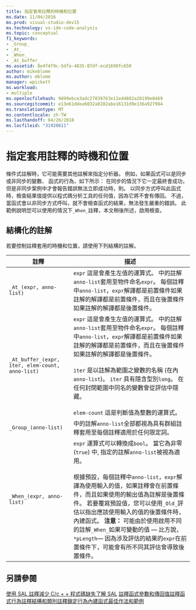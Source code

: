 ```yaml
---
title: 指定套用註釋的時機和位置
ms.date: 11/04/2016
ms.prod: visual-studio-dev15
ms.technology: vs-ide-code-analysis
ms.topic: conceptual
f1_keywords:
- _Group_
- _At_
- _When_
- _At_buffer_
ms.assetid: 8e4f4f9c-5dfa-4835-87df-ecd1698fc650
author: mikeblome
ms.author: mblome
manager: wpickett
ms.workload:
- multiple
ms.openlocfilehash: 9d99ebce3adc27039763e11ed4882a20199e8469
ms.sourcegitcommit: e13e61ddea6032a8282abe16131d9e136a927984
ms.translationtype: MT
ms.contentlocale: zh-TW
ms.lasthandoff: 04/26/2018
ms.locfileid: "31920611"
---
```

# <a name="specifying-when-and-where-an-annotation-applies"></a>指定套用註釋的時機和位置
條件式註解時，它可能需要其他註解來指定分析器。  例如，如果函式可以是同步或非同步的變數、 函式的行為，如下所示： 在同步的情況下它一定最終會成功，但是非同步案例中才會報告錯誤無法立即成功時，則。 以同步方式呼叫此函式時，檢查結果值提供以程式碼分析工具的任何值，因為它將不會有傳回。  不過，當函式會以非同步方式呼叫，就不會檢查函式的結果，無法發生嚴重的錯誤。 此範例說明您可以使用的情況下`_When_`註釋，本文稍後所述，啟用檢查。

## <a name="structural-annotations"></a>結構化的註解
 若要控制註釋套用的時機和位置，請使用下列結構的註解。

|註釋|描述|
|----------------|-----------------|
|`_At_(expr, anno-list)`|`expr` 這是會產生左值的運算式。 中的註解`anno-list`套用至物件命名`expr`。 每個註釋中`anno-list`，`expr`解譯都是前置條件如果註解的解譯都是前置條件，而且在後置條件如果註解的解譯都是後置條件。|
|`_At_buffer_(expr, iter, elem-count, anno-list)`|`expr` 這是會產生左值的運算式。 中的註解`anno-list`套用至物件命名`expr`。 每個註釋中`anno-list`，`expr`解譯都是前置條件如果註解的解譯都是前置條件，而且在後置條件如果註解的解譯都是後置條件。<br /><br /> `iter` 是以註解為範圍之變數的名稱 (在內`anno-list`)。 `iter` 具有隱含型別`long`。 在任何封閉範圍中同名的變數會從評估中隱藏。<br /><br /> `elem-count` 這是判斷值為整數的運算式。|
|`_Group_(anno-list)`|中的註解`anno-list`全部都視為具有群組註釋套用至每個註釋適用於任何限定詞。|
|`_When_(expr, anno-list)`|`expr` 運算式可以轉換成`bool`。 當它為非零 (`true`) 中, 指定的註解`anno-list`被視為適用。<br /><br /> 根據預設，每個註釋中`anno-list`，`expr`解譯為使用輸入的值，如果註釋會在前置條件，而且如果使用的輸出值為註解是後置條件。 若要覆寫預設值，您可以使用`_Old_`評估以指出應該使用輸入的值的後置條件時，內建函式。 **注意：** 可能由於使用啟用不同的註解`_When_`如果可變動的值 — 比方說， `*pLength`— 因為涉及評估的結果的`expr`在前置條件下，可能會有所不同其評估會導致後置條件。|

## <a name="see-also"></a>另請參閱
 [使用 SAL 註釋減少 C/c + + 程式碼缺失](../code-quality/using-sal-annotations-to-reduce-c-cpp-code-defects.md)[了解 SAL](../code-quality/understanding-sal.md) [註釋函式參數和傳回值](../code-quality/annotating-function-parameters-and-return-values.md)[註釋函式行為](../code-quality/annotating-function-behavior.md)[註釋結構和類別](../code-quality/annotating-structs-and-classes.md)[註釋鎖定行為](../code-quality/annotating-locking-behavior.md)[內建函式](../code-quality/intrinsic-functions.md)[最佳作法和範例](../code-quality/best-practices-and-examples-sal.md)
